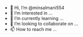 - 👋 Hi, I’m @minsalmani554
- 👀 I’m interested in ...
- 🌱 I’m currently learning ...
- 💞️ I’m looking to collaborate on ...
- 📫 How to reach me ...

<!---
minsalmani554/minsalmani554 is a ✨ special ✨ repository because its `README.md` (this file) appears on your GitHub profile.
You can click the Preview link to take a look at your changes.
--->

